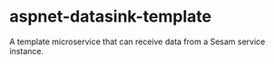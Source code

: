 # aspnet-datasink-template
A template microservice that can receive data from a Sesam service instance.
